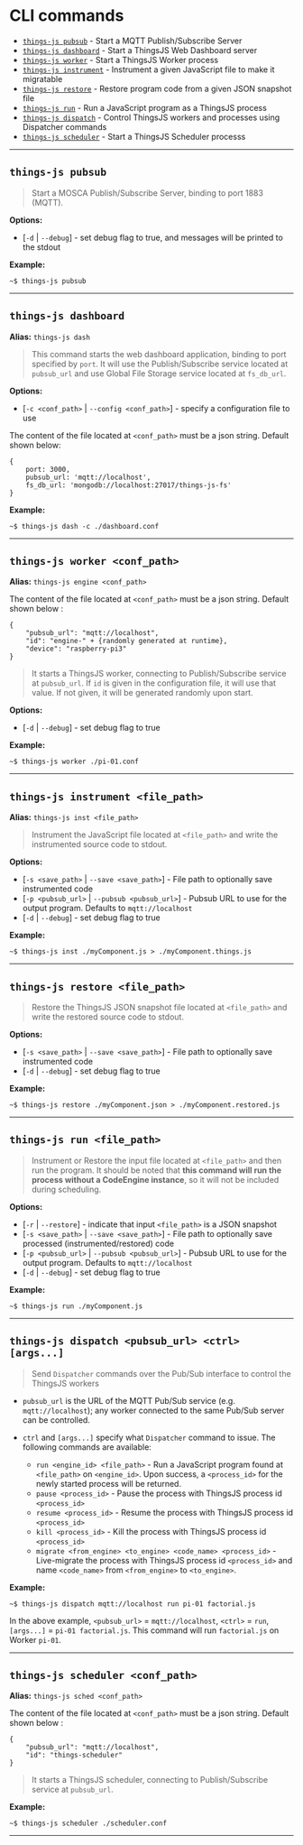 # CLI commands

* [`things-js pubsub`](#things-js-pubsub) - Start a MQTT Publish/Subscribe Server
* [`things-js dashboard`](#things-js-dashboard) - Start a ThingsJS Web Dashboard server
* [`things-js worker`](#things-js-worker-confpath) - Start a ThingsJS Worker process
* [`things-js instrument`](#things-js-instrument-filepath) - Instrument a given JavaScript file to make it migratable
* [`things-js restore`](#things-js-restore-filepath) - Restore program code from a given JSON snapshot file
* [`things-js run`](#things-js-run-filepath) - Run a JavaScript program as a ThingsJS process
* [`things-js dispatch`](#things-js-dispatch-pubsuburl-ctrl-args) - Control ThingsJS workers and processes using Dispatcher commands
* [`things-js scheduler`](#things-js-scheduler-confpath) - Start a ThingsJS Scheduler processs

---

## `things-js pubsub`

> Start a MOSCA Publish/Subscribe Server, binding to port 1883 (MQTT).

**Options:**

* [`-d` | `--debug`] - set debug flag to true, and messages will be printed to the stdout


**Example:**

```
~$ things-js pubsub
```

---

## `things-js dashboard`

**Alias:** `things-js dash`

> This command starts the web dashboard application, binding to port specified by `port`. It will use the Publish/Subscribe service located at `pubsub_url` and use Global File Storage service located at `fs_db_url`.

**Options:**

* [`-c <conf_path>` | `--config <conf_path>`] - specify a configuration file to use

The content of the file located at `<conf_path>` must be a json string. Default shown below:

```
{
	port: 3000,
	pubsub_url: 'mqtt://localhost',
	fs_db_url: 'mongodb://localhost:27017/things-js-fs'
}
```

**Example:**

```
~$ things-js dash -c ./dashboard.conf
```

---

## `things-js worker <conf_path>`

**Alias:** `things-js engine <conf_path>`

The content of the file located at `<conf_path>` must be a json string. Default shown below :

```
{
    "pubsub_url": "mqtt://localhost",
    "id": "engine-" + {randomly generated at runtime},
    "device": "raspberry-pi3"
}
```

> It starts a ThingsJS worker, connecting to Publish/Subscribe service at `pubsub_url`. If `id` is given in the configuration file, it will use that value. If not given, it will be generated randomly upon start.

**Options:**

* [`-d` | `--debug`] - set debug flag to true


**Example:**

```
~$ things-js worker ./pi-01.conf
```

---

## `things-js instrument <file_path>`

**Alias:** `things-js inst <file_path>`

> Instrument the JavaScript file located at `<file_path>` and write the instrumented source code to stdout.

**Options:**

* [`-s <save_path>` | `--save <save_path>`] - File path to optionally save instrumented code
* [`-p <pubsub_url>` | `--pubsub <pubsub_url>`] - Pubsub URL to use for the output program. Defaults to `mqtt://localhost`
* [`-d` | `--debug`] - set debug flag to true

**Example:**

```
~$ things-js inst ./myComponent.js > ./myComponent.things.js
```

---

## `things-js restore <file_path>`

> Restore the ThingsJS JSON snapshot file located at `<file_path>` and write the restored source code to stdout.

**Options:**

* [`-s <save_path>` | `--save <save_path>`] - File path to optionally save instrumented code
* [`-d` | `--debug`] - set debug flag to true


**Example:**

```
~$ things-js restore ./myComponent.json > ./myComponent.restored.js
```

---

## `things-js run <file_path>`

> Instrument or Restore the input file located at `<file_path>` and then run the program. It should be noted that **this command will run the process without a CodeEngine instance**, so it will not be included during scheduling.

**Options:**

* [`-r` | `--restore`] - indicate that input `<file_path>` is a JSON snapshot
* [`-s <save_path>` | `--save <save_path>`] - File path to optionally save processed (instrumented/restored) code
* [`-p <pubsub_url>` | `--pubsub <pubsub_url>`] - Pubsub URL to use for the output program. Defaults to `mqtt://localhost`
* [`-d` | `--debug`] - set debug flag to true


**Example:**

```
~$ things-js run ./myComponent.js
```

---

## `things-js dispatch <pubsub_url> <ctrl> [args...]`

> Send `Dispatcher` commands over the Pub/Sub interface to control the ThingsJS workers

* `pubsub_url` is the URL of the MQTT Pub/Sub service (e.g. `mqtt://localhost`); any worker connected to the same Pub/Sub server can be controlled.

* `ctrl` and `[args...]` specify what `Dispatcher` command to issue. The following commands are available:
    * `run <engine_id> <file_path>` - Run a JavaScript program found at `<file_path>` on `<engine_id>`. Upon success, a `<process_id>` for the newly started process will be returned.
    * `pause <process_id>` - Pause the process with ThingsJS process id `<process_id>`
    * `resume <process_id>` - Resume the process with ThingsJS process id `<process_id>`
    * `kill <process_id>` - Kill the process with ThingsJS process id `<process_id>`
    * `migrate <from_engine> <to_engine> <code_name> <process_id>` - Live-migrate the process with ThingsJS process id `<process_id>` and name `<code_name>` from `<from_engine>` to `<to_engine>`.

**Example:**

```
~$ things-js dispatch mqtt://localhost run pi-01 factorial.js
```
In the above example, `<pubsub_url>` = `mqtt://localhost`, `<ctrl>` = `run`, `[args...]` = `pi-01 factorial.js`. This command will run `factorial.js` on Worker `pi-01`.

---

## `things-js scheduler <conf_path>`

**Alias:** `things-js sched <conf_path>`

The content of the file located at `<conf_path>` must be a json string. Default shown below :

```
{
    "pubsub_url": "mqtt://localhost",
    "id": "things-scheduler"
}
```

> It starts a ThingsJS scheduler, connecting to Publish/Subscribe service at `pubsub_url`.

**Example:**

```
~$ things-js scheduler ./scheduler.conf
```

---